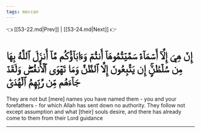 ```yaml
---
tags: meccan
---
```


👈 [[53-22.md|Prev]] | [[53-24.md|Next]] 👉

# إِنۡ هِيَ إِلَّآ أَسۡمَآءٞ سَمَّيۡتُمُوهَآ أَنتُمۡ وَءَابَآؤُكُم مَّآ أَنزَلَ ٱللَّهُ بِهَا مِن سُلۡطَٰنٍۚ إِن يَتَّبِعُونَ إِلَّا ٱلظَّنَّ وَمَا تَهۡوَى ٱلۡأَنفُسُۖ وَلَقَدۡ جَآءَهُم مِّن رَّبِّهِمُ ٱلۡهُدَىٰٓ

They are not but [mere] names you have named them - you and your forefathers - for which Allah has sent down no authority. They follow not except assumption and what [their] souls desire, and there has already come to them from their Lord guidance

---

